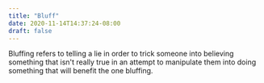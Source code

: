 ```yaml
---
title: "Bluff"
date: 2020-11-14T14:37:24-08:00
draft: false
---
```


Bluffing refers to telling a lie in order to trick someone into believing something that isn't really true in an attempt to manipulate them into doing something that will benefit the one bluffing. 
